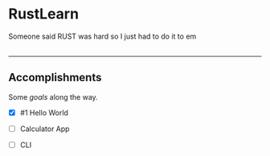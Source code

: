 # RustLearn
Someone said RUST was hard so I just had to do it to em <br>
<br>
<hr>

## Accomplishments <br>

Some _goals_ along the way. <br>
- [x] #1 Hello World <br>
- [ ] Calculator App <br>
- [ ] CLI

